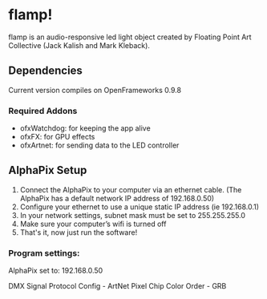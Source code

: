 # flamp!
flamp is an audio-responsive led light object created by Floating Point Art Collective (Jack Kalish and Mark Kleback).

## Dependencies
Current version compiles on OpenFrameworks 0.9.8

### Required Addons
- ofxWatchdog: for keeping the app alive
- ofxFX: for GPU effects
- ofxArtnet: for sending data to the LED controller

## AlphaPix Setup
1. Connect the AlphaPix to your computer via an ethernet cable. (The AlphaPix has a default network IP address of 192.168.0.50)
2. Configure your ethernet to use a unique static IP address (ie 192.168.0.1)
3. In your network settings, subnet mask must be set to 255.255.255.0
4. Make sure your computer’s wifi is turned off
5. That's it, now just run the software!

### Program settings:
AlphaPix set to:
192.168.0.50

DMX Signal Protocol Config - ArtNet
Pixel Chip Color Order - GRB
